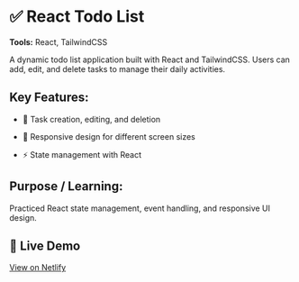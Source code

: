 # ✅ React Todo List

**Tools:** React, TailwindCSS

A dynamic todo list application built with React and TailwindCSS. Users can add, edit, and delete tasks to manage their daily activities.

## Key Features:

- 📝 Task creation, editing, and deletion

- 📱 Responsive design for different screen sizes

- ⚡ State management with React

## Purpose / Learning:
Practiced React state management, event handling, and responsive UI design.

## 🔗 Live Demo
[View on Netlify](https://lustrous-custard-91dbbb.netlify.app)
